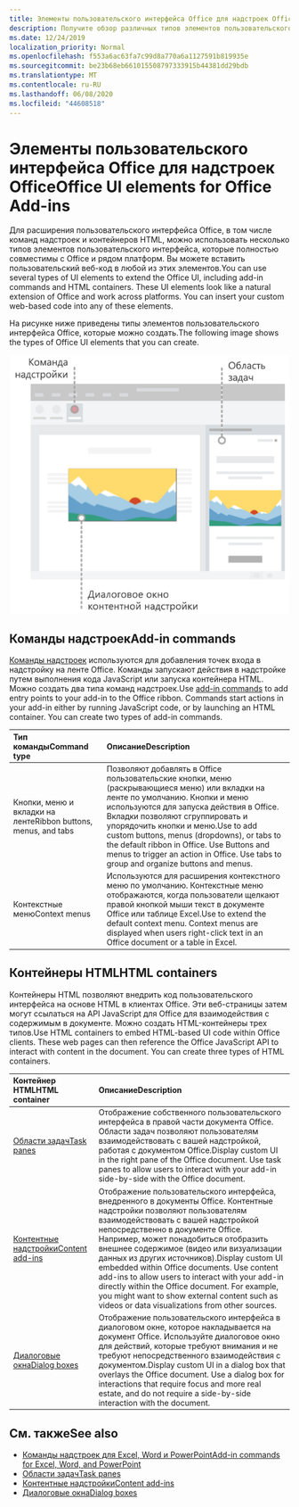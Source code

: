 ```yaml
---
title: Элементы пользовательского интерфейса Office для надстроек Office
description: Получите обзор различных типов элементов пользовательского интерфейса в надстройке Office.
ms.date: 12/24/2019
localization_priority: Normal
ms.openlocfilehash: f553a6ac63fa7c99d8a770a6a1127591b819935e
ms.sourcegitcommit: be23b68eb661015508797333915b44381dd29bdb
ms.translationtype: MT
ms.contentlocale: ru-RU
ms.lasthandoff: 06/08/2020
ms.locfileid: "44608518"
---
```

# <a name="office-ui-elements-for-office-add-ins"></a><span data-ttu-id="e2116-103">Элементы пользовательского интерфейса Office для надстроек Office</span><span class="sxs-lookup"><span data-stu-id="e2116-103">Office UI elements for Office Add-ins</span></span>

<span data-ttu-id="e2116-p101">Для расширения пользовательского интерфейса Office, в том числе команд надстроек и контейнеров HTML, можно использовать несколько типов элементов пользовательского интерфейса, которые полностью совместимы с Office и рядом платформ. Вы можете вставить пользовательский веб-код в любой из этих элементов.</span><span class="sxs-lookup"><span data-stu-id="e2116-p101">You can use several types of UI elements to extend the Office UI, including add-in commands and HTML containers. These UI elements look like a natural extension of Office and work across platforms. You can insert your custom web-based code into any of these elements.</span></span>

<span data-ttu-id="e2116-107">На рисунке ниже приведены типы элементов пользовательского интерфейса Office, которые можно создать.</span><span class="sxs-lookup"><span data-stu-id="e2116-107">The following image shows the types of Office UI elements that you can create.</span></span>

![Изображение с командами надстроек на ленте, областью задач и диалоговым окном в документе Office](../images/add-in-ui-elements.png)

## <a name="add-in-commands"></a><span data-ttu-id="e2116-109">Команды надстроек</span><span class="sxs-lookup"><span data-stu-id="e2116-109">Add-in commands</span></span>

<span data-ttu-id="e2116-p102">[Команды надстроек](add-in-commands.md) используются для добавления точек входа в надстройку на ленте Office. Команды запускают действия в надстройке путем выполнения кода JavaScript или запуска контейнера HTML. Можно создать два типа команд надстроек.</span><span class="sxs-lookup"><span data-stu-id="e2116-p102">Use [add-in commands](add-in-commands.md) to add entry points to your add-in to the Office ribbon. Commands start actions in your add-in either by running JavaScript code, or by launching an HTML container. You can create two types of add-in commands.</span></span>

|<span data-ttu-id="e2116-113">**Тип команды**</span><span class="sxs-lookup"><span data-stu-id="e2116-113">**Command type**</span></span>|<span data-ttu-id="e2116-114">**Описание**</span><span class="sxs-lookup"><span data-stu-id="e2116-114">**Description**</span></span>|
|:---------------|:--------------|
|<span data-ttu-id="e2116-115">Кнопки, меню и вкладки на ленте</span><span class="sxs-lookup"><span data-stu-id="e2116-115">Ribbon buttons, menus, and tabs</span></span>|<span data-ttu-id="e2116-p103">Позволяют добавлять в Office пользовательские кнопки, меню (раскрывающиеся меню) или вкладки на ленте по умолчанию. Кнопки и меню используются для запуска действия в Office. Вкладки позволяют сгруппировать и упорядочить кнопки и меню.</span><span class="sxs-lookup"><span data-stu-id="e2116-p103">Use to add custom buttons, menus (dropdowns), or tabs to the default ribbon in Office. Use Buttons and menus to trigger an action in Office. Use tabs to group and organize buttons and menus.</span></span>|
|<span data-ttu-id="e2116-119">Контекстные меню</span><span class="sxs-lookup"><span data-stu-id="e2116-119">Context menus</span></span>| <span data-ttu-id="e2116-p104">Используются для расширения контекстного меню по умолчанию. Контекстные меню отображаются, когда пользователи щелкают правой кнопкой мыши текст в документе Office или таблице Excel.</span><span class="sxs-lookup"><span data-stu-id="e2116-p104">Use to extend the default context menu. Context menus are displayed when users right-click text in an Office document or a table in Excel.</span></span>| 

## <a name="html-containers"></a><span data-ttu-id="e2116-122">Контейнеры HTML</span><span class="sxs-lookup"><span data-stu-id="e2116-122">HTML containers</span></span>

<span data-ttu-id="e2116-p105">Контейнеры HTML позволяют внедрить код пользовательского интерфейса на основе HTML в клиентах Office. Эти веб-страницы затем могут ссылаться на API JavaScript для Office для взаимодействия с содержимым в документе. Можно создать HTML-контейнеры трех типов.</span><span class="sxs-lookup"><span data-stu-id="e2116-p105">Use HTML containers to embed HTML-based UI code within Office clients. These web pages can then reference the Office JavaScript API to interact with content in the document. You can create three types of HTML containers.</span></span>

|<span data-ttu-id="e2116-126">**Контейнер HTML**</span><span class="sxs-lookup"><span data-stu-id="e2116-126">**HTML container**</span></span>|<span data-ttu-id="e2116-127">**Описание**</span><span class="sxs-lookup"><span data-stu-id="e2116-127">**Description**</span></span>|
|:-----------------|:--------------|
|[<span data-ttu-id="e2116-128">Области задач</span><span class="sxs-lookup"><span data-stu-id="e2116-128">Task panes</span></span>](task-pane-add-ins.md)|<span data-ttu-id="e2116-p106">Отображение собственного пользовательского интерфейса в правой части документа Office. Области задач позволяют пользователям взаимодействовать с вашей надстройкой, работая с документом Office.</span><span class="sxs-lookup"><span data-stu-id="e2116-p106">Display custom UI in the right pane of the Office document. Use task panes to allow users to interact with your add-in side-by-side with the Office document.</span></span>|
|[<span data-ttu-id="e2116-131">Контентные надстройки</span><span class="sxs-lookup"><span data-stu-id="e2116-131">Content add-ins</span></span>](content-add-ins.md)|<span data-ttu-id="e2116-p107">Отображение пользовательского интерфейса, внедренного в документы Office. Контентные надстройки позволяют пользователям взаимодействовать с вашей надстройкой непосредственно в документе Office. Например, может понадобиться отобразить внешнее содержимое (видео или визуализации данных из других источников).</span><span class="sxs-lookup"><span data-stu-id="e2116-p107">Display custom UI embedded within Office documents. Use content add-ins to allow users to interact with your add-in directly within the Office document. For example, you might want to show external content such as videos or data visualizations from other sources.</span></span> |
|[<span data-ttu-id="e2116-135">Диалоговые окна</span><span class="sxs-lookup"><span data-stu-id="e2116-135">Dialog boxes</span></span>](dialog-boxes.md)|<span data-ttu-id="e2116-p108">Отображение пользовательского интерфейса в диалоговом окне, которое накладывается на документ Office. Используйте диалоговое окно для действий, которые требуют внимания и не требуют непосредственного взаимодействия с документом.</span><span class="sxs-lookup"><span data-stu-id="e2116-p108">Display custom UI in a dialog box that overlays the Office document. Use a dialog box for interactions that require focus and more real estate, and do not require a side-by-side interaction with the document.</span></span>|

## <a name="see-also"></a><span data-ttu-id="e2116-138">См. также</span><span class="sxs-lookup"><span data-stu-id="e2116-138">See also</span></span>

- [<span data-ttu-id="e2116-139">Команды надстроек для Excel, Word и PowerPoint</span><span class="sxs-lookup"><span data-stu-id="e2116-139">Add-in commands for Excel, Word, and PowerPoint</span></span>](add-in-commands.md)
- [<span data-ttu-id="e2116-140">Области задач</span><span class="sxs-lookup"><span data-stu-id="e2116-140">Task panes</span></span>](task-pane-add-ins.md)
- [<span data-ttu-id="e2116-141">Контентные надстройки</span><span class="sxs-lookup"><span data-stu-id="e2116-141">Content add-ins</span></span>](content-add-ins.md)
- [<span data-ttu-id="e2116-142">Диалоговые окна</span><span class="sxs-lookup"><span data-stu-id="e2116-142">Dialog boxes</span></span>](dialog-boxes.md)
